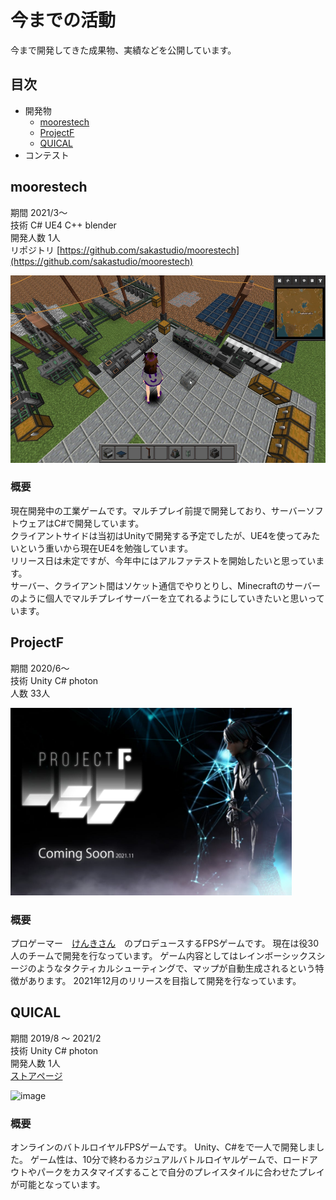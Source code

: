 # 今までの活動
今まで開発してきた成果物、実績などを公開しています。

## 目次
- 開発物
    - [moorestech](https://github.com/sakastudio/sakastudio/blob/main/Activities.md#moorestech)
    - [ProjectF](https://github.com/sakastudio/sakastudio/blob/main/Activities.md#ProjectF)
    - [QUICAL](https://github.com/sakastudio/sakastudio/blob/main/Activities.md#QUICAL)
- コンテスト
    
 


## moorestech
期間 2021/3〜 <br>
技術 C# UE4 C++ blender<br>
開発人数 1人<br>
リポジトリ [https://github.com/sakastudio/moorestech](https://github.com/sakastudio/moorestech)

<a href="https://github.com/sakastudio/moorestech" target="_blank">
    <img height=300 src="img/factory.jpeg"/>
</a>

### 概要
現在開発中の工業ゲームです。マルチプレイ前提で開発しており、サーバーソフトウェアはC#で開発しています。<br>
クライアントサイドは当初はUnityで開発する予定でしたが、UE4を使ってみたいという重いから現在UE4を勉強しています。<br>
リリース日は未定ですが、今年中にはアルファテストを開始したいと思っています。<br>
サーバー、クライアント間はソケット通信でやりとりし、Minecraftのサーバーのように個人でマルチプレイサーバーを立てれるようにしていきたいと思いっています。<br>

## ProjectF
期間 2020/6〜<br>
技術 Unity C# photon<br>
人数 33人<br>

<a href="https://camp-fire.jp/projects/view/421688" target="_blank">
    <img height=300 src="img/projectf.jpeg"/>
</a>

### 概要
プロゲーマー　[けんきさん](https://twitter.com/T_kenki)　のプロデュースするFPSゲームです。
現在は役30人のチームで開発を行なっています。
ゲーム内容としてはレインボーシックスシージのようなタクティカルシューティングで、マップが自動生成されるという特徴があります。
2021年12月のリリースを目指して開発を行なっています。

## QUICAL
期間 2019/8 〜 2021/2<br>
技術 Unity C# photon<br>
開発人数 1人<br>
[ストアページ](https://store.steampowered.com/app/1216600/QUICAL/?l=japanese)

![image](https://user-images.githubusercontent.com/55620461/134102950-8629efeb-8313-493e-8cbc-a143a9dd5f95.png)

### 概要
オンラインのバトルロイヤルFPSゲームです。
Unity、C#をで一人で開発しました。
ゲーム性は、10分で終わるカジュアルバトルロイヤルゲームで、ロードアウトやパークをカスタマイズすることで自分のプレイスタイルに合わせたプレイが可能となっています。







